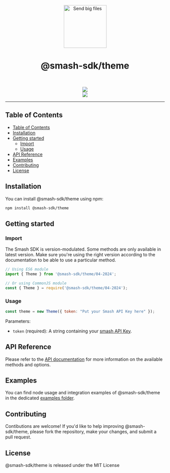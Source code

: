 <p align="center">
  <a href="https://fromsmash.com/"><img src="https://developer.fromsmash.com/LOGO_SMASH_API.png" align="center" width="135" alt="Send big files"/></a>
<h1 align="center">@smash-sdk/theme</h1>
</p>
<br />
<p align="center">
  <a href="https://npmjs.com/package/@smash-sdk/theme"><img
      src="https://img.shields.io/npm/v/@smash-sdk/theme.svg" /></a>
  <br />
  <img
    src="https://badges.herokuapp.com/browsers?labels=none&googlechrome=latest&firefox=latest&microsoftedge=latest&edge=latest&safari=latest&iphone=latest" />
</p>
<hr />

## Table of Contents

- [Table of Contents](#table-of-contents)
- [Installation](#installation)
- [Getting started](#getting-started)
  - [Import](#import)
  - [Usage](#usage)
- [API Reference](#api-reference)
- [Examples](#examples)
- [Contributing](#contributing)
- [License](#license)


## Installation

You can install @smash-sdk/theme using npm:


```bash
npm install @smash-sdk/theme
```


## Getting started

### Import

The Smash SDK is version-modulated. Some methods are only available in latest version. Make sure you're using the right version according to the
documentation to be able to use a particular method.

```js
// Using ES6 module
import { Theme } from '@smash-sdk/theme/04-2024';
```

```js
// Or using CommonJS module
const { Theme } = require('@smash-sdk/theme/04-2024');
```

### Usage

```js
const theme = new Theme({ token: "Put your Smash API Key here" });
```

Parameters:

- `token` (required): A string containing your [smash API Key](#generating-an-api-key).


## API Reference

Please refer to the [API documentation](https://api.fromsmash.com/docs/integrations/node-js) for more information on the available methods and
options.

## Examples

You can find node usage and integration examples of @smash-sdk/theme in the dedicated [examples
folder](https://github.com/fromsmash/example-js/tree/main/node/ts).

## Contributing

Contibutions are welcome! If you'd like to help improving @smash-sdk/theme, please fork the repository, make your changes, and submit a pull request.

## License

@smash-sdk/theme is released under the MIT License